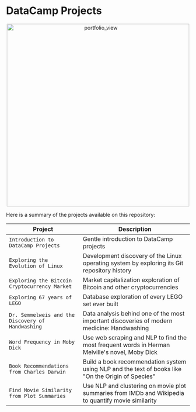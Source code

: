 # DataCamp Projects

<p align="center">
  <img width="500" alt="portfolio_view" src="https://vectorlogoseek.com/wp-content/uploads/2019/05/datacamp-vector-logo.png">
</p>

Here is a summary of the projects available on this repository:

| Project | Description |
| ------------- | ------------- |
| `Introduction to DataCamp Projects` | Gentle introduction to DataCamp projects  |
| `Exploring the Evolution of Linux`  | Development discovery of the Linux operating system by exploring its Git repository history |
| `Exploring the Bitcoin Cryptocurrency Market` | Market capitalization exploration of Bitcoin and other cryptocurrencies |
| `Exploring 67 years of LEGO` | Database exploration of every LEGO set ever built |
| `Dr. Semmelweis and the Discovery of Handwashing` | Data analysis behind one of the most important discoveries of modern medicine: Handwashing |
| `Word Frequency in Moby Dick`| Use web scraping and NLP to find the most frequent words in Herman Melville's novel, Moby Dick |
| `Book Recommendations from Charles Darwin`| Build a book recommendation system using NLP and the text of books like "On the Origin of Species" |
| `Find Movie Similarity from Plot Summaries`| Use NLP and clustering on movie plot summaries from IMDb and Wikipedia to quantify movie similarity |
